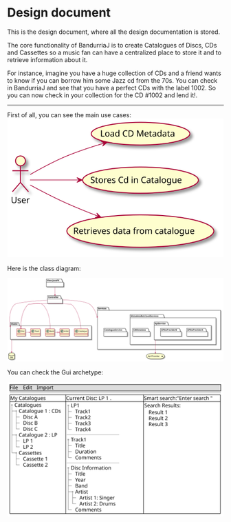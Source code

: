 # Design document
This is the design document, where all the design documentation is stored.

The core functionality of BandurriaJ is to create Catalogues of Discs, CDs and Cassettes so a music 
fan can have a centralized place to store it and to retrieve information about it. 

For instance, imagine you have a huge collection of CDs and a friend wants to know if you can borrow him
some Jazz cd from the 70s. You can check in BandurriaJ and see that you have a perfect CDs with 
the label 1002. So you can now check in your collection for the CD #1002 and lend it!.

---

First of all, you can see the main use cases:
![](../images/useCases.svg)

Here is the class diagram:

![](../images/Entities.svg)


You can check the Gui archetype:

![](../images/Gui.svg)
